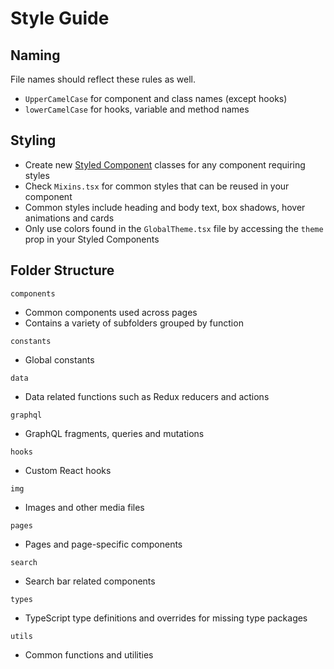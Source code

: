 # Style Guide

## Naming

File names should reflect these rules as well.

- `UpperCamelCase` for component and class names (except hooks)
- `lowerCamelCase` for hooks, variable and method names

## Styling

- Create new [Styled Component](https://styled-components.com/) classes for any component requiring styles
- Check `Mixins.tsx` for common styles that can be reused in your component
- Common styles include heading and body text, box shadows, hover animations and cards
- Only use colors found in the `GlobalTheme.tsx` file by accessing the `theme` prop in your Styled Components

## Folder Structure

`components`

- Common components used across pages
- Contains a variety of subfolders grouped by function

`constants`

- Global constants

`data`

- Data related functions such as Redux reducers and actions

`graphql`

- GraphQL fragments, queries and mutations

`hooks`

- Custom React hooks

`img`

- Images and other media files

`pages`

- Pages and page-specific components

`search`

- Search bar related components

`types`

- TypeScript type definitions and overrides for missing type packages

`utils`

- Common functions and utilities
